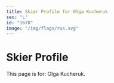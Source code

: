 ```yaml
---
title: Skier Profile for Olga Kucheruk
sex: "L"
id: "1678"
image: "/img/flags/rus.svg" 
---
```


# Skier Profile

This page is for: Olga Kucheruk.
    